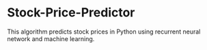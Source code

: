 # Stock-Price-Predictor
This algorithm predicts stock prices in Python using recurrent neural network and machine learning.
